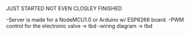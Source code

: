 JUST STARTED NOT EVEN CLOSLEY FINISHED

-Server is made for a NodeMCU1.0 or Arduino w/ ESP8266 board.
-PWM control for the electronic valve -> tbd
-wiring diagram -> tbd

